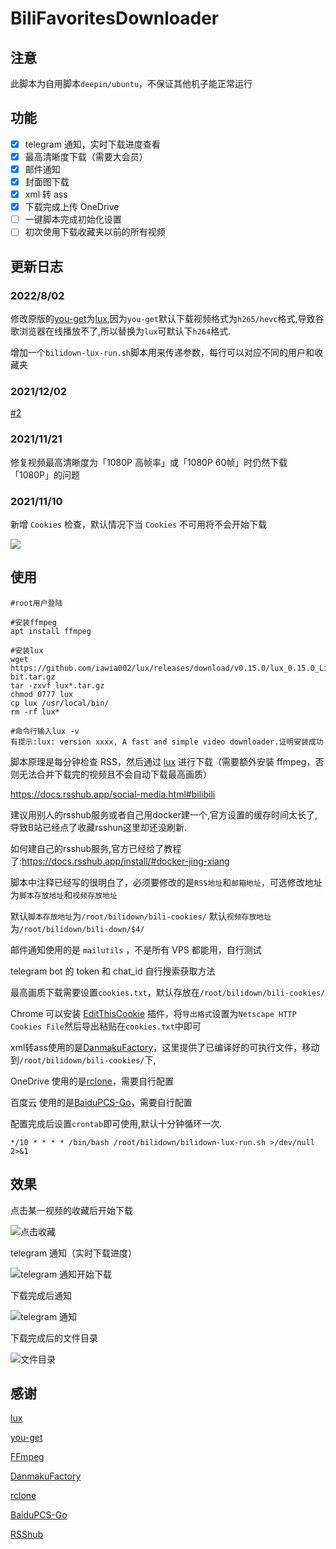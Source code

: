 # BiliFavoritesDownloader

## 注意

此脚本为自用脚本`deepin/ubuntu`，不保证其他机子能正常运行

## 功能

- [x] telegram 通知，实时下载进度查看
- [x] 最高清晰度下载（需要大会员）
- [x] 邮件通知
- [x] 封面图下载
- [x] xml 转 ass
- [x] 下载完成上传 OneDrive
- [ ] 一键脚本完成初始化设置
- [ ] 初次使用下载收藏夹以前的所有视频

## 更新日志

### 2022/8/02

修改原版的[you-get](https://github.com/soimort/you-get)为[lux](https://github.com/soimort/you-get),因为`you-get`默认下载视频格式为`h265/hevc`格式,导致谷歌浏览器在线播放不了,所以替换为`lux`可默认下`h264`格式.

增加一个`bilidown-lux-run.sh`脚本用来传递参数，每行可以对应不同的用户和收藏夹

### 2021/12/02

[#2](https://github.com/Left024/BiliFavoritesDownloader/issues/2)

### 2021/11/21

修复视频最高清晰度为「1080P 高帧率」或「1080P 60帧」时仍然下载「1080P」的问题

### 2021/11/10

新增 ```Cookies``` 检查，默认情况下当 ```Cookies``` 不可用将不会开始下载

![](https://raw.githubusercontent.com/left916/images/main/2021/10/20211110134148.png)

## 使用

```shell
#root用户登陆

#安装ffmpeg
apt install ffmpeg

#安装lux
wget https://github.com/iawia002/lux/releases/download/v0.15.0/lux_0.15.0_Linux_64-bit.tar.gz
tar -zxvf lux*.tar.gz
chmod 0777 lux
cp lux /usr/local/bin/
rm -rf lux*

#命令行输入lux -v
有提示:lux: version xxxx, A fast and simple video downloader.证明安装成功

```



脚本原理是每分钟检查 RSS，然后通过 [lux](https://github.com/iawia002/lux/) 进行下载（需要额外安装 ffmpeg，否则无法合并下载完的视频且不会自动下载最高画质）

https://docs.rsshub.app/social-media.html#bilibili

建议用别人的rsshub服务或者自己用docker建一个,官方设置的缓存时间太长了,导致B站已经点了收藏rsshun这里却还没刷新.

如何建自己的rsshub服务,官方已经给了教程了:https://docs.rsshub.app/install/#docker-jing-xiang



脚本中注释已经写的很明白了，必须要修改的是```RSS地址```和```邮箱地址```，可选修改地址为```脚本存放地址```和```视频存放地址```

默认```脚本存放地址```为```/root/bilidown/bili-cookies/```
默认```视频存放地址```为```/root/bilidown/bili-down/$4/```

邮件通知使用的是 ```mailutils``` ，不是所有 VPS 都能用，自行测试

telegram bot 的 token 和 chat_id 自行搜索获取方法

最高画质下载需要设置```cookies.txt```，默认存放在```/root/bilidown/bili-cookies/```

Chrome 可以安装 [EditThisCookie](https://chrome.google.com/webstore/detail/editthiscookie/fngmhnnpilhplaeedifhccceomclgfbg) 插件，将```导出格式```设置为```Netscape HTTP Cookies File```然后导出粘贴在```cookies.txt```中即可

xml转ass使用的是[DanmakuFactory](https://github.com/hihkm/DanmakuFactory)，这里提供了已编译好的可执行文件，移动到`/root/bilidown/bili-cookies/`下,

OneDrive 使用的是[rclone](https://github.com/rclone/rclone)，需要自行配置

百度云 使用的是[BaiduPCS-Go](https://github.com/qjfoidnh/BaiduPCS-Go)，需要自行配置

配置完成后设置```crontab```即可使用,默认十分钟循环一次.

```shell
*/10 * * * * /bin/bash /root/bilidown/bilidown-lux-run.sh >/dev/null 2>&1
```

## 效果

点击某一视频的收藏后开始下载

![点击收藏](https://raw.githubusercontent.com/left916/images/main/picgo/picgo20210913230146.png)

telegram 通知（实时下载进度）

![telegram 通知开始下载](https://raw.githubusercontent.com/left916/images/main/picgo/20211004113050.png)

下载完成后通知

![telegram 通知](https://raw.githubusercontent.com/left916/images/main/picgo/20211004113146.png)

下载完成后的文件目录

![文件目录](https://raw.githubusercontent.com/left916/images/main/picgo/picgo20210913230035.png)

## 感谢

[lux](https://github.com/iawia002/lux/)

[you-get](https://github.com/soimort/you-get)

[FFmpeg](https://github.com/FFmpeg/FFmpeg)

[DanmakuFactory](https://github.com/hihkm/DanmakuFactory)

[rclone](https://github.com/rclone/rclone)

[BaiduPCS-Go](https://github.com/qjfoidnh/BaiduPCS-Go)

[RSShub](https://github.com/DIYgod/RSSHub)
